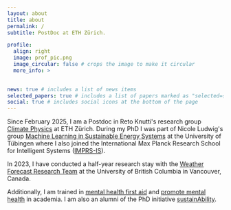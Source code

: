 ```yaml
---
layout: about
title: about
permalink: /
subtitle: PostDoc at ETH Zürich.

profile:
  align: right
  image: prof_pic.png
  image_circular: false # crops the image to make it circular
  more_info: >
    

news: true # includes a list of news items
selected_papers: true # includes a list of papers marked as "selected={true}"
social: true # includes social icons at the bottom of the page
---
```

Since February 2025, I am a Postdoc in Reto Knutti's research group <a href="https://iac.ethz.ch/group/climate-physics.html">Climate Physics</a> at ETH Zürich.
During my PhD I was part of Nicole Ludwig's group <a href="https://www.mlsustainableenergy.com">Machine Learning in Sustainable Energy Systems</a> at the University of Tübingen where I also joined the International Max Planck Research School for Intelligent Systems (<a href="https://imprs.is.mpg.de">IMPRS-IS</a>).

<!--My current research focuses on developing probabilistic machine learning algorithms for wind power forecasting. I am very interested in physics-informed machine learning and believe that choosing the right data is at least as crucial as choosing the right model. -->

In 2023, I have conducted a half-year research stay with the <a href="https://wfrt.eoas.ubc.ca">Weather Forecast Research Team</a> at the University of British Columbia in Vancouver, Canada.

Additionally, I am trained in <a href="https://www.mentalhealthfirstaid.org">mental health first aid</a> and <a href="https://imprs.is.mpg.de/events/healthy-minds-kickoff">promote mental health</a> in academia. I am also an alumni of the PhD initiative <a href="http://www.sustainability-phd.com">sustainAbility</a>.